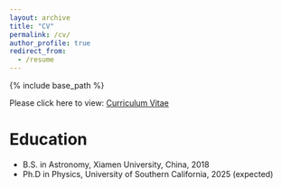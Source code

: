 ```yaml
---
layout: archive
title: "CV"
permalink: /cv/
author_profile: true
redirect_from:
  - /resume
---
```


{% include base_path %}

Please click here to view: [Curriculum Vitae](https://github.com/dawei-zh/dawei-zh.github.io/blob/main/files/CV-DaweiZhong.pdf)

Education
======

* B.S. in Astronomy, Xiamen University, China, 2018
* Ph.D in Physics, University of Southern California, 2025 (expected)

